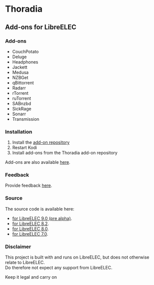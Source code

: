 # Thoradia

## Add-ons for LibreELEC

### Add-ons
- CouchPotato
- Deluge
- Headphones
- Jackett
- Medusa
- NZBGet
- qBittorrent
- Radarr
- rTorrent
- ruTorrent
- SABnzbd
- SickRage
- Sonarr
- Transmission

### Installation
1. Install the [add-on repository](https://raw.githubusercontent.com/thoradia/thoradia/master/service.thoradia.zip "add-on repository")
2. Restart Kodi
3. Install add-ons from the Thoradia add-on repository

Add-ons are also available [here](https://github.com/thoradia/thoradia "add-ons").  

### Feedback
Provide feedback [here](https://github.com/thoradia/LibreELEC.tv/issues "issues").

### Source
The source code is available here:
- [for LibreELEC 9.0 (pre alpha)](https://github.com/thoradia/LibreELEC.tv/tree/9.0/packages/thoradia "9.0").
- [for LibreELEC 8.2](https://github.com/thoradia/LibreELEC.tv/tree/8.2/packages/thoradia "8.2").
- [for LibreELEC 8.0](https://github.com/thoradia/LibreELEC.tv/tree/8.1/packages/thoradia "8.1").
- [for LibreELEC 7.0](https://github.com/thoradia/LibreELEC.tv/tree/thoradia-7.0/packages/thoradia "7.0").

### Disclaimer
This project is built with and runs on LibreELEC, but does not otherwise relate to LibreELEC.  
Do therefore not expect any support from LibreELEC.  

Keep it legal and carry on
